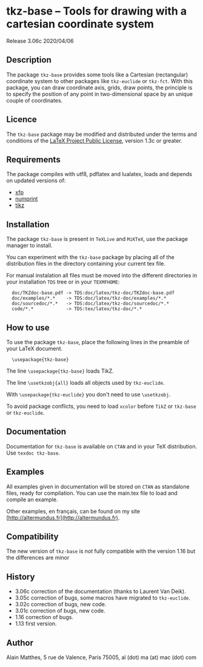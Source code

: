# tkz-base – Tools for drawing with a cartesian coordinate system

Release 3.06c 2020/04/06

## Description

The package `tkz-base` provides some tools like a Cartesian (rectangular)
coordinate system to other packages like `tkz-euclide` or `tkz-fct`.
With this package, you can draw coordinate axis, grids, draw points, the
principle  is to specify the position of any point in two-dimensional space by
an unique couple of coordinates.

## Licence

The `tkz-base` package may be modified and distributed under the terms and
conditions of the [LaTeX Project Public
License](https://www.latex-project.org/lppl/), version 1.3c or greater.

## Requirements

The package compiles with utf8, pdflatex and lualatex, loads and depends on updated versions of:

- [xfp](https://ctan.org/pkg/xfp)
- [numprint](https://ctan.org/pkg/numprint)
- [tikz](https://ctan.org/pkg/tikz)

## Installation

The package `tkz-base` is present in `TeXLive` and `MiKTeX`, use the
package manager to install.

You can experiment with the `tkz-base` package by placing all of the
distribution files in the directory containing your current tex file.

For manual instalation all files must be moved into the different directories in your
installation `TDS` tree or in your `TEXMFHOME`:

```
  doc/TKZdoc-base.pdf -> TDS:doc/latex/tkz-doc/TKZdoc-base.pdf
  doc/examples/*.*    -> TDS:doc/latex/tkz-doc/examples/*.*
  doc/sourcedoc/*.*   -> TDS:doc/latex/tkz-doc/sourcedoc/*.*
  code/*.*            -> TDS:tex/latex/tkz-doc/*.*
```

## How to use

To use the package `tkz-base`, place the following lines in the preamble of
your LaTeX document.

```
  \usepackage{tkz-base}
```

The line `\usepackage{tkz-base}` loads TikZ.

The line `\usetkzobj{all}` loads all objects used by `tkz-euclide`.

With `\usepackage{tkz-euclide}` you don't need to use `\usetkzobj`.

To avoid package conflicts, you need to load `xcolor` before `TikZ` or `tkz-base` or `tkz-euclide`.

## Documentation

Documentation for `tkz-base` is available on `CTAN` and in your TeX distribution. Use `texdoc tkz-base`.

## Examples

All  examples given in documentation will be stored on `CTAN` as standalone
files, ready for compilation. You can use the main.tex file to load and
compile  an example.

Other examples, en français, can be found on my site  [http://altermundus.fr](http://altermundus.fr).

## Compatibility

The new version of `tkz-base` is *not* fully compatible with the version 1.16 but
the differences are minor

## History

- 3.06c correction of the documentation (thanks to Laurent Van Deik).
- 3.05c correction of bugs, some macros have migrated to `tkz-euclide`.
- 3.02c correction of bugs, new code.
- 3.01c correction of bugs, new code.
- 1.16 correction of bugs.
- 1.13 first version.

## Author

Alain Matthes, 5 rue de Valence, Paris 75005, al (dot) ma (at) mac (dot) com
